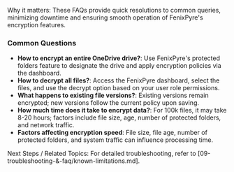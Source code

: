
Why it matters: These FAQs provide quick resolutions to common queries, minimizing downtime and ensuring smooth operation of FenixPyre's encryption features.

### Common Questions

- **How to encrypt an entire OneDrive drive?**: Use FenixPyre's protected folders feature to designate the drive and apply encryption policies via the dashboard.
- **How to decrypt all files?**: Access the FenixPyre dashboard, select the files, and use the decrypt option based on your user role permissions.
- **What happens to existing file versions?**: Existing versions remain encrypted; new versions follow the current policy upon saving.
- **How much time does it take to encrypt data?**: For 100k files, it may take 8-20 hours; factors include file size, age, number of protected folders, and network traffic.
- **Factors affecting encryption speed**: File size, file age, number of protected folders, and system traffic can influence processing time.

Next Steps / Related Topics: For detailed troubleshooting, refer to [09-troubleshooting-&-faq/known-limitations.md].